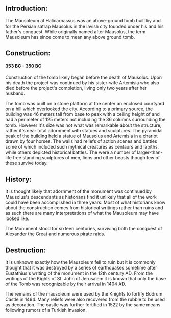 ## Introduction:

The Mausoleum at Halicarnassus was an above-ground tomb built by and for the Persian satrap Mausolus in the lavish city founded under his and his father's conquest. While originally named after Mausolus, the term Mausoleum has since come to mean any above ground tomb.

## Construction:

####  353 BC - 350 BC

Construction of the tomb likely began before the death of Mausolus. Upon his death the project was continued by his sister-wife Artemisia who also died before the project's completion, living only two years after her husband.

The tomb was built on a stone platform at the center an enclosed courtyard on a hill which overlooked the city. According to a primary source, the building was 46 meters tall from base to peak with a ceiling height of and had a perimeter of 125 meters not including the 36 columns surrounding the tomb. However it's size was not what was remarkable about the structure, rather it's near total adornment with statues and sculptures. The pyramidal peak of the building held a statue of Mausolus and Artemisia in a chariot drawn by four horses. The walls had reliefs of action scenes and battles some of which included such mythical creatures as centaurs and lapiths, while others depicted historical battles. The were a number of larger-than-life free standing sculptures of men, lions and other beasts though few of these survive today.

## History:

It is thought likely that adornment of the monument was continued by Mausolus's descendants as historians find it unlikely that all of the work could have been accomplished in three years. Most of what historians know about the construction comes from historical writings rather than ruins and as such there are many interpretations of what the Mausoleum may have looked like.

The Monument stood for sixteen centuries, surviving both the conquest of Alexander the Great and numerous pirate raids.

## Destruction:

It is unknown exactly how the Mausoleum fell to ruin but it is commonly thought that it was destroyed by a series of earthquakes sometime after Eustathius's writing of the monument in the 12th century AD. From the writings of the Kights of St. John of Jerusalem it is known that only the base of the Tomb was recognizable by their arrival in 1404 AD.

The remains of the mausoleum were used by the Knights to fortify Bodrum Castle in 1494. Many reliefs were also recovered from the rubble to be used as decoration. The castle was further fortified in 1522 by the same means following rumors of a Turkish invasion.



